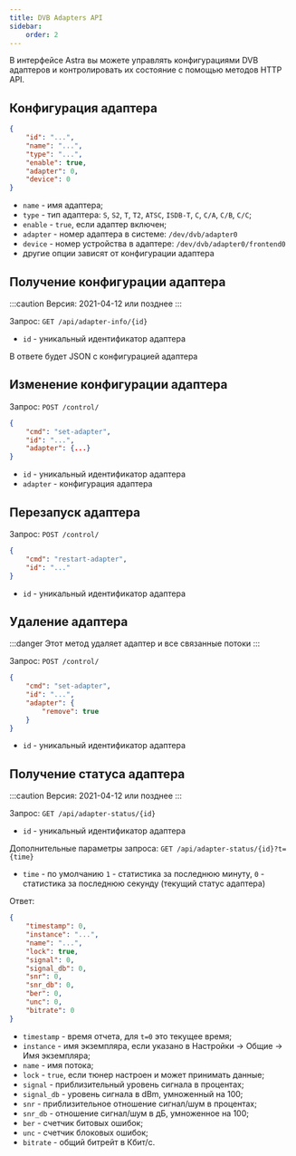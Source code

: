 ```yaml
---
title: DVB Adapters API
sidebar:
    order: 2
---
```


В интерфейсе Astra вы можете управлять конфигурациями DVB адаптеров и контролировать их состояние с помощью методов HTTP API.

## Конфигурация адаптера

```json
{
    "id": "...",
    "name": "...",
    "type": "...",
    "enable": true,
    "adapter": 0,
    "device": 0
}
```

- `name` - имя адаптера;
- `type` - тип адаптера: `S`, `S2`, `T`, `T2`, `ATSC`, `ISDB-T`, `C`, `C/A`, `C/B`, `C/C`;
- `enable` - `true`, если адаптер включен;
- `adapter` - номер адаптера в системе: `/dev/dvb/adapter0`
- `device` - номер устройства в адаптере: `/dev/dvb/adapter0/frontend0`
- другие опции зависят от конфигурации адаптера

## Получение конфигурации адаптера

:::caution
Версия: 2021-04-12 или позднее
:::

Запрос: `GET /api/adapter-info/{id}`

- `id` - уникальный идентификатор адаптера

В ответе будет JSON с конфигурацией адаптера

## Изменение конфигурации адаптера

Запрос: `POST /control/`

```json
{
    "cmd": "set-adapter",
    "id": "...",
    "adapter": {...}
}
```

- `id` - уникальный идентификатор адаптера
- `adapter` - конфигурация адаптера

## Перезапуск адаптера

Запрос: `POST /control/`

```json
{
    "cmd": "restart-adapter",
    "id": "..."
}
```

- `id` - уникальный идентификатор адаптера

## Удаление адаптера

:::danger
Этот метод удаляет адаптер и все связанные потоки
:::

Запрос: `POST /control/`

```json
{
    "cmd": "set-adapter",
    "id": "...",
    "adapter": {
        "remove": true
    }
}
```

- `id` - уникальный идентификатор адаптера

## Получение статуса адаптера

:::caution
Версия: 2021-04-12 или позднее
:::

Запрос: `GET /api/adapter-status/{id}`

- `id` - уникальный идентификатор адаптера

Дополнительные параметры запроса: `GET /api/adapter-status/{id}?t={time}`

- `time` - по умолчанию `1` - статистика за последнюю минуту, `0` - статистика за последнюю секунду (текущий статус адаптера)

Ответ:

```json
{
    "timestamp": 0,
    "instance": "...",
    "name": "...",
    "lock": true,
    "signal": 0,
    "signal_db": 0,
    "snr": 0,
    "snr_db": 0,
    "ber": 0,
    "unc": 0,
    "bitrate": 0
}
```

- `timestamp` - время отчета, для `t=0` это текущее время;
- `instance` - имя экземпляра, если указано в Настройки → Общие → Имя экземпляра;
- `name` - имя потока;
- `lock` - `true`, если тюнер настроен и может принимать данные;
- `signal` - приблизительный уровень сигнала в процентах;
- `signal_db` - уровень сигнала в dBm, умноженный на 100;
- `snr` - приблизительное отношение сигнал/шум в процентах;
- `snr_db` - отношение сигнал/шум в дБ, умноженное на 100;
- `ber` - счетчик битовых ошибок;
- `unc` - счетчик блоковых ошибок;
- `bitrate` - общий битрейт в Кбит/с.